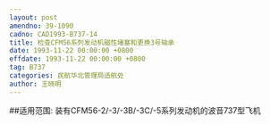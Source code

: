 ```yaml
---
layout: post
amendno: 39-1090
cadno: CAD1993-B737-14
title: 检查CFM56系列发动机磁性堵塞和更换3号轴承
date: 1993-11-22 00:00:00 +0800
effdate: 1993-11-22 00:00:00 +0800
tag: B737
categories: 民航华北管理局适航处
author: 王晓明
---
```


##适用范围:
装有CFM56-2/-3/-3B/-3C/-5系列发动机的波音737型飞机

